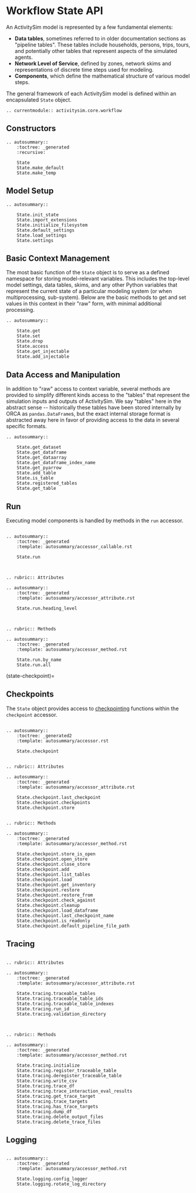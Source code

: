 # Workflow State API

An ActivitySim model is represented by a few fundamental elements:

- **Data tables**, sometimes referred to in older documentation sections as
    "pipeline tables".  These tables include households, persons, trips, tours,
    and potentially other tables that represent aspects of the simulated agents.
- **Network Level of Service**, defined by zones, network skims and representations
    of discrete time steps used for modeling.
- **Components**, which define the mathematical structure of various model steps.

The general framework of each ActivitySim model is defined within an encapsulated
`State` object.

```{eval-rst}
.. currentmodule:: activitysim.core.workflow
```

## Constructors

```{eval-rst}
.. autosummary::
    :toctree: _generated
    :recursive:

    State
    State.make_default
    State.make_temp
```

## Model Setup

```{eval-rst}
.. autosummary::

    State.init_state
    State.import_extensions
    State.initialize_filesystem
    State.default_settings
    State.load_settings
    State.settings
```



## Basic Context Management

The most basic function of the `State` object is to serve as a defined
namespace for storing model-relevant variables.  This includes the top-level
model settings, data tables, skims, and any other Python variables
that represent the current state of a particular modeling system (or when
multiprocessing, sub-system).  Below are the basic methods to get and set values
in this context in their "raw" form, with minimal additional processing.

```{eval-rst}
.. autosummary::

    State.get
    State.set
    State.drop
    State.access
    State.get_injectable
    State.add_injectable
```


## Data Access and Manipulation

In addition to "raw" access to context variable, several methods are provided
to simplify different kinds access to the "tables" that represent the
simulation inputs and outputs of ActivitySim.  We say "tables" here in the
abstract sense -- historically these tables have been stored internally by
ORCA as `pandas.DataFrame`s, but the exact internal storage format is abstracted
away here in favor of providing access to the data in several specific formats.

```{eval-rst}
.. autosummary::

    State.get_dataset
    State.get_dataframe
    State.get_dataarray
    State.get_dataframe_index_name
    State.get_pyarrow
    State.add_table
    State.is_table
    State.registered_tables
    State.get_table
```

## Run

Executing model components is handled by methods in the `run` accessor.

```{eval-rst}

.. autosummary::
    :toctree: _generated
    :template: autosummary/accessor_callable.rst

    State.run



.. rubric:: Attributes

.. autosummary::
    :toctree: _generated
    :template: autosummary/accessor_attribute.rst

    State.run.heading_level



.. rubric:: Methods

.. autosummary::
    :toctree: _generated
    :template: autosummary/accessor_method.rst

    State.run.by_name
    State.run.all
```

(state-checkpoint)=
## Checkpoints

The `State` object provides access to [checkpointing](checkpointing.md) functions
within the `checkpoint` accessor.

```{eval-rst}

.. autosummary::
    :toctree: _generated2
    :template: autosummary/accessor.rst

    State.checkpoint


.. rubric:: Attributes

.. autosummary::
    :toctree: _generated
    :template: autosummary/accessor_attribute.rst

    State.checkpoint.last_checkpoint
    State.checkpoint.checkpoints
    State.checkpoint.store


.. rubric:: Methods

.. autosummary::
    :toctree: _generated
    :template: autosummary/accessor_method.rst

    State.checkpoint.store_is_open
    State.checkpoint.open_store
    State.checkpoint.close_store
    State.checkpoint.add
    State.checkpoint.list_tables
    State.checkpoint.load
    State.checkpoint.get_inventory
    State.checkpoint.restore
    State.checkpoint.restore_from
    State.checkpoint.check_against
    State.checkpoint.cleanup
    State.checkpoint.load_dataframe
    State.checkpoint.last_checkpoint_name
    State.checkpoint.is_readonly
    State.checkpoint.default_pipeline_file_path

```


## Tracing

```{eval-rst}

.. rubric:: Attributes

.. autosummary::
    :toctree: _generated
    :template: autosummary/accessor_attribute.rst

    State.tracing.traceable_tables
    State.tracing.traceable_table_ids
    State.tracing.traceable_table_indexes
    State.tracing.run_id
    State.tracing.validation_directory



.. rubric:: Methods

.. autosummary::
    :toctree: _generated
    :template: autosummary/accessor_method.rst

    State.tracing.initialize
    State.tracing.register_traceable_table
    State.tracing.deregister_traceable_table
    State.tracing.write_csv
    State.tracing.trace_df
    State.tracing.trace_interaction_eval_results
    State.tracing.get_trace_target
    State.tracing.trace_targets
    State.tracing.has_trace_targets
    State.tracing.dump_df
    State.tracing.delete_output_files
    State.tracing.delete_trace_files
```


## Logging

```{eval-rst}

.. autosummary::
    :toctree: _generated
    :template: autosummary/accessor_method.rst

    State.logging.config_logger
    State.logging.rotate_log_directory
```
